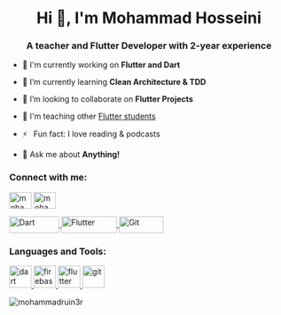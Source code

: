 <h1 align="center">Hi 👋, I'm Mohammad Hosseini</h1>
<h3 align="center">A teacher and Flutter Developer with 2-year experience</h3>

- 🔭 I'm currently working on **Flutter and Dart**

- 🌱 I’m currently learning **Clean Architecture & TDD**

- 👯 I’m looking to collaborate on **Flutter Projects**

- 🤝 I'm teaching other [Flutter students](https://toplearn.com/masters/mohammadinfo)

- ⚡  Fun fact: I love reading & podcasts

- 💬 Ask me about **Anything!**

<h3 align="left">Connect with me:</h3>
<p align="left">
<a href="https://linkedin.com/in/mohammadruin3r" target="blank"><img align="center" src="https://raw.githubusercontent.com/rahuldkjain/github-profile-readme-generator/master/src/images/icons/Social/linked-in-alt.svg" alt="mohammadruin3r" height="30" width="40" /></a>
<a href="https://instagram.com/mohammad.ruiner" target="blank"><img align="center" src="https://raw.githubusercontent.com/rahuldkjain/github-profile-readme-generator/master/src/images/icons/Social/instagram.svg" alt="mohammad.ruiner" height="30" width="40" /></a>
</p>

 <a href="#" target="_blank">
  <img align="center" src="https://img.shields.io/badge/Dart-white?style=for-the-badge&logo=dart&logoColor=black" alt="Dart" height="30" width="90" />
 </a>
 <a href="#" target="_blank">
  <img align="center" src="https://img.shields.io/badge/Flutter-white?style=for-the-badge&logo=flutter&logoColor=black" alt="Flutter" height="30" width="100" />
 </a>
  <a href="#" target="_blank">
  <img align="center" src="https://img.shields.io/badge/git-white?style=for-the-badge&logo=git&logoColor=black" alt="Git" height="30" width="80" />
 </a>
 
 


<h3 align="left">Languages and Tools:</h3>
<p align="left"> <a href="https://dart.dev" target="_blank" rel="noreferrer"> <img src="https://www.vectorlogo.zone/logos/dartlang/dartlang-icon.svg" alt="dart" width="40" height="40"/> </a> <a href="https://firebase.google.com/" target="_blank" rel="noreferrer"> <img src="https://www.vectorlogo.zone/logos/firebase/firebase-icon.svg" alt="firebase" width="40" height="40"/> </a> <a href="https://flutter.dev" target="_blank" rel="noreferrer"> <img src="https://www.vectorlogo.zone/logos/flutterio/flutterio-icon.svg" alt="flutter" width="40" height="40"/> </a> <a href="https://git-scm.com/" target="_blank" rel="noreferrer"> <img src="https://www.vectorlogo.zone/logos/git-scm/git-scm-icon.svg" alt="git" width="40" height="40"/> </a> </p>

<p><img align="center" src="https://github-readme-stats.vercel.app/api/top-langs?username=mohammadruin3r&show_icons=true&locale=en&layout=compact" alt="mohammadruin3r" /></p>
